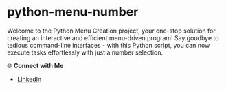 # python-menu-number
Welcome to the Python Menu Creation project, your one-stop solution for creating an interactive and efficient menu-driven program! Say goodbye to tedious command-line interfaces - with this Python script, you can now execute tasks effortlessly with just a number selection.

🌐 **Connect with Me**
- [LinkedIn](www.linkedin.com/in/md-azfar-alam)
